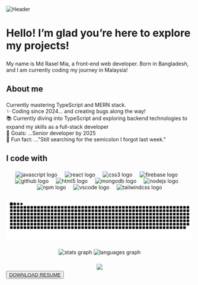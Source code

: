 ![Header](https://i.ibb.co/JmDPj0C/github-header-image.png)

<h1 align="left">Hello! I’m glad you’re here to explore my projects!</h1>

###

<p align="left">My name is Md Rasel Mia, a front-end web developer. Born in Bangladesh, and I am currently coding my journey in Malaysia!</p>

###

<h2 align="left">About me</h2>

###

<p align="left">Currently mastering TypeScript and MERN stack.<br>✨ Coding since 2024... and creating bugs along the way!<br>📚 Currently diving into TypeScript and exploring backend technologies to expand my skills as a full-stack developer<br>🎯 Goals: ...Senior developer by 2025<br>🎲 Fun fact: ..."Still searching for the semicolon I forgot last week."</p>

###

<h2 align="left">I code with</h2>

###

<div align="center">
  <img src="https://cdn.jsdelivr.net/gh/devicons/devicon/icons/javascript/javascript-original.svg" height="40" alt="javascript logo"  />
  <img width="12" />
  <img src="https://cdn.jsdelivr.net/gh/devicons/devicon/icons/react/react-original.svg" height="40" alt="react logo"  />
  <img width="12" />
  <img src="https://cdn.jsdelivr.net/gh/devicons/devicon/icons/css3/css3-original.svg" height="40" alt="css3 logo"  />
  <img width="12" />
  <img src="https://cdn.jsdelivr.net/gh/devicons/devicon/icons/firebase/firebase-plain.svg" height="40" alt="firebase logo"  />
  <img width="12" />
  <img src="https://cdn.jsdelivr.net/gh/devicons/devicon/icons/github/github-original.svg" height="40" alt="github logo"  />
  <img width="12" />
  <img src="https://cdn.jsdelivr.net/gh/devicons/devicon/icons/html5/html5-original.svg" height="40" alt="html5 logo"  />
  <img width="12" />
  <img src="https://cdn.jsdelivr.net/gh/devicons/devicon/icons/mongodb/mongodb-original.svg" height="40" alt="mongodb logo"  />
  <img width="12" />
  <img src="https://cdn.jsdelivr.net/gh/devicons/devicon/icons/nodejs/nodejs-original.svg" height="40" alt="nodejs logo"  />
  <img width="12" />
  <img src="https://cdn.jsdelivr.net/gh/devicons/devicon/icons/npm/npm-original-wordmark.svg" height="40" alt="npm logo"  />
  <img width="12" />
  <img src="https://cdn.jsdelivr.net/gh/devicons/devicon/icons/vscode/vscode-original.svg" height="40" alt="vscode logo"  />
  <img width="12" />
  <img src="https://cdn.jsdelivr.net/gh/devicons/devicon/icons/tailwindcss/tailwindcss-original-wordmark.svg" height="40" alt="tailwindcss logo"  />
</div>

###

<img src="https://raw.githubusercontent.com/Platane/snk/output/github-contribution-grid-snake.svg" alt="Snake animation" />

###

<div align="center" display="flex" width="100%">
  <img src="https://github-readme-stats.vercel.app/api?username=raselworshop&hide_title=false&hide_rank=false&show_icons=true&include_all_commits=true&count_private=true&disable_animations=false&theme=dracula&locale=en&hide_border=false&order=1" height="150" width="50%" alt="stats graph"  />
  <img src="https://github-readme-stats.vercel.app/api/top-langs?username=raselworshop&locale=en&hide_title=false&layout=compact&card_width=320&langs_count=5&theme=dracula&hide_border=false&order=2" height="150" width="50%" alt="languages graph"  />
</div>

###

<div align="center">
  <img src="https://profile-counter.glitch.me/raselworshop/count.svg?"  />
</div>
<div className='mt-4'>
 <button className='btn'>
  <a href="/Frontend-developer.pdf" download className='btn'>DOWNLOAD RESUME</a>
 </button>
 </div>

###

